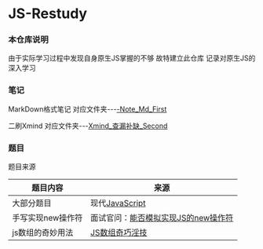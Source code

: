 # JS-Restudy

### 本仓库说明

由于实际学习过程中发现自身原生JS掌握的不够 故特建立此仓库 记录对原生JS的深入学习

### 笔记

MarkDown格式笔记  对应文件夹---[-Note_Md_First]()

二刷Xmind 对应文件夹---[Xmind_查漏补缺_Second]()



### 题目

题目来源

| 题目内容          | 来源                                                         |
| ----------------- | ------------------------------------------------------------ |
| 大部分题目        | 现代[JavaScript](https://zh.javascript.info/map-set)         |
| 手写实现new操作符 | 面试官问：[能否模拟实现JS的new操作符](https://juejin.im/post/5bde7c926fb9a049f66b8b52) |
| js数组的奇妙用法  | [JS数组奇巧淫技](https://juejin.im/post/5d71fff5f265da03e4678328#heading-1) |

